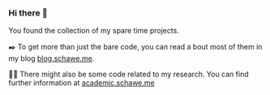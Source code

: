 ### Hi there 👋

You found the collection of my spare time projects. 

:black_nib: To get more than just the bare code, you can read a bout most of them in my blog [blog.schawe.me](https://blog.schawe.me/).

:scientist: There might also be some code related to my research. You can find further information at [academic.schawe.me](https://academic.schawe.me/de/)

<!--
**surt91/surt91** is a ✨ _special_ ✨ repository because its `README.md` (this file) appears on your GitHub profile.

Here are some ideas to get you started:

- 🔭 I’m currently working on ...
- 🌱 I’m currently learning ...
- 👯 I’m looking to collaborate on ...
- 🤔 I’m looking for help with ...
- 💬 Ask me about ...
- 📫 How to reach me: ...
- 😄 Pronouns: ...
- ⚡ Fun fact: ...
-->
